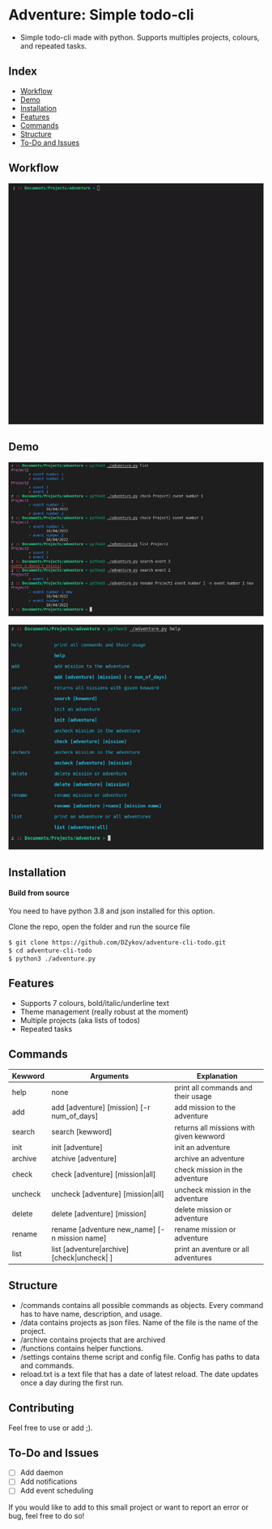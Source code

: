 # Adventure: Simple todo-cli
-    Simple todo-cli made with python. Supports multiples projects, colours, and repeated tasks. 

## Index
   - [Workflow](#Workflow "Goto Workflow")
   - [Demo](#Demo "Goto Demo")
   - [Installation](#Installation "Goto Installation")
   - [Features](#Features "Goto Features")
   - [Commands](#Commands "Goto Commands")
   - [Structure](#Structure "Goto Structure")
   - [To-Do and Issues](#To-Do-and-Issues "Goto ToDo-and-Issues")

## Workflow

![alt text](https://github.com/DZykov/adventure-cli-todo/blob/master/img/workflow.gif)

## Demo

![alt text](https://github.com/DZykov/adventure-cli-todo/blob/master/img/cmds.png)

![alt text](https://github.com/DZykov/adventure-cli-todo/blob/master/img/help.png)

## Installation
#### Build from source
You need to have python 3.8 and json installed for this option.

Clone the repo, open the folder and run the source file


    $ git clone https://github.com/DZykov/adventure-cli-todo.git
    $ cd adventure-cli-todo
    $ python3 ./adventure.py


## Features
   - Supports 7 colours, bold/italic/underline text
   - Theme management (really robust at the moment)
   - Multiple projects (aka lists of todos)
   - Repeated tasks

## Commands
| Kewword      | Arguments                                     | Explanation                             |
|--------------|-----------------------------------------------|-----------------------------------------|
| help         | none                                          | print all commands and their usage      |
| add          | add [adventure] [mission] [-r num_of_days]    | add mission to the adventure            |
| search       | search [kewword]                              | returns all missions with given kewword |
| init         | init [adventure]                              | init an adventure                       |
| archive      | atchive [adventure]                           | archive an adventure                    |
| check        | check [adventure] [mission\|all]              | check mission in the adventure          |
| uncheck      | uncheck [adventure] [mission\|all]            | uncheck mission in the adventure        |
| delete       | delete [adventure] [mission]                  | delete mission or adventure             |
| rename       | rename [adventure new_name] [-n mission name] | rename mission or adventure             |
| list         | list [adventure\|archive] [check\|uncheck\| ] | print an aventure or all adventures     |

## Structure
- /commands contains all possible commands as objects. Every command has to have name, description, and usage.
- /data contains projects as json files. Name of the file is the name of the project.
- /archive contains projects that are archived
- /functions contains helper functions.
- /settings contains theme script and config file. Config has paths to data and commands.
- reload.txt is a text file that has a date of latest reload. The date updates once a day during the first run.

## Contributing
   Feel free to use or add ;).

## To-Do and Issues
- [ ] Add daemon
- [ ] Add notifications
- [ ] Add event scheduling
    
If you would like to add to this small project or want to report an error or bug, feel free to do so!
